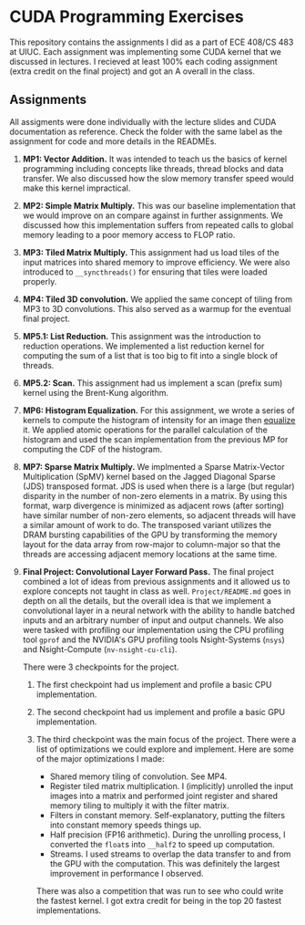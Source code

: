 # CUDA Programming Exercises
This repository contains the assignments I did as a part of ECE 408/CS 483 at UIUC.
Each assignment was implementing some CUDA kernel that we discussed in lectures.
I recieved at least 100% each coding assignment (extra credit on the final project) and got an A overall in the class.

## Assignments
All assigments were done individually with the lecture slides and CUDA documentation as reference. Check the folder with the same label as the assignment for code and more details in the READMEs.

1. **MP1: Vector Addition.** It was intended to teach us the basics of kernel programming including concepts like threads, thread blocks and data transfer. We also discussed how the slow memory transfer speed would make this kernel impractical.
1. **MP2: Simple Matrix Multiply.** This was our baseline implementation that we would improve on an compare against in further assignments. We discussed how this implementation suffers from repeated calls to global memory leading to a poor memory access to FLOP ratio.
1. **MP3: Tiled Matrix Multiply.** This assignment had us load tiles of the input matrices into shared memory to improve efficiency. We were also introduced to `__syncthreads()` for ensuring that tiles were loaded properly.
1. **MP4: Tiled 3D convolution.** We applied the same concept of tiling from MP3 to 3D convolutions. This also served as a warmup for the eventual final project.
1. **MP5.1: List Reduction.** This assignment was the introduction to reduction operations. We implemented a list reduction kernel for computing the sum of a list that is too big to fit into a single block of threads.
1. **MP5.2: Scan.** This assignment had us implement a scan (prefix sum) kernel using the Brent-Kung algorithm.
1. **MP6: Histogram Equalization.** For this assignment, we wrote a series of kernels to compute the histogram of intensity for an image then [equalize](https://en.wikipedia.org/wiki/Histogram_equalization) it. We applied atomic operations for the parallel calculation of the histogram and used the scan implementation from the previous MP for computing the CDF of the histogram.
1. **MP7: Sparse Matrix Multiply.** We implmented a Sparse Matrix-Vector Multiplication (SpMV) kernel based on the Jagged Diagonal Sparse (JDS) transposed format. JDS is used when there is a large (but regular) disparity in the number of non-zero elements in a matrix. By using this format, warp divergence is minimized as adjacent rows (after sorting) have similar number of non-zero elements, so adjacent threads will have a similar amount of work to do. The transposed variant utilizes the DRAM bursting capabilities of the GPU by transforming the memory layout for the data array from row-major to column-major so that the threads are accessing adjacent memory locations at the same time.
1. **Final Project: Convolutional Layer Forward Pass.** The final project combined a lot of ideas from previous assignments and it allowed us to explore concepts not taught in class as well. `Project/README.md` goes in depth on all the details, but the overall idea is that we implement a convolutional layer in a neural network with the ability to handle batched inputs and an arbitrary number of input and output channels. We also were tasked with profiling our implementation using the CPU profiling tool `gprof` and the NVIDIA's GPU profiling tools Nsight-Systems (`nsys`) and Nsight-Compute (`nv-nsight-cu-cli`).

    There were 3 checkpoints for the project.
    1. The first checkpoint had us implement and profile a basic CPU implementation.
    1. The second checkpoint had us implement and profile a basic GPU implementation.
    1. The third checkpoint was the main focus of the project. There were a list of optimizations we could explore and implement. Here are some of the major optimizations I made:
        - Shared memory tiling of convolution. See MP4.
        - Register tiled matrix multiplication. I (implicitly) unrolled the input images into a matrix and performed joint register and shared memory tiling to multiply it with the filter matrix.
        - Filters in constant memory. Self-explanatory, putting the filters into constant memory speeds things up.
        - Half precision (FP16 arithmetic). During the unrolling process, I converted the `float`s into `__half2` to speed up computation.
        - Streams. I used streams to overlap the data transfer to and from the GPU with the computation. This was definitely the largest improvement in performance I observed.
    
        There was also a competition that was run to see who could write the fastest kernel. I got extra credit for being in the top 20 fastest implementations. 